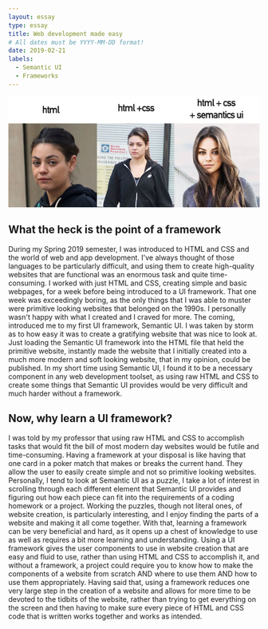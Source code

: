 ```yaml
---
layout: essay
type: essay
title: Web development made easy
# All dates must be YYYY-MM-DD format!
date: 2019-02-21
labels:
  - Semantic UI
  - Frameworks
---
```


<img class="ui medium right floated rounded image" src="../images/semanticsui.jpg"> 

## What the heck is the point of a framework
  During my Spring 2019 semester, I was introduced to HTML and CSS and the world of web and app development.  I've always thought of those languages to be particularly difficult, and using them to create high-quality websites that are functional was an enormous task and quite time-consuming.  I worked with just HTML and CSS, creating simple and basic webpages, for a week before being introduced to a UI framework.  That one week was exceedingly boring, as the only things that I was able to muster were primitive looking websites that belonged on the 1990s.  I personally wasn't happy with what I created and I craved for more. The coming, introduced me to my first UI framework, Semantic UI.  I was taken by storm as to how easy it was to create a  gratifying website that was nice to look at.  Just loading the Semantic UI framework into the HTML file that held the primitive website, instantly made the website that I initially created into a much more modern and soft looking website, that in my opinion, could be published.  In my short time using Semantic UI, I found it to be a necessary component in any web development toolset, as using raw HTML and CSS to create some things that Semantic UI provides would be very difficult and much harder without a framework.
  
  ## Now, why learn a UI framework?
  I was told by my professor that using raw HTML and CSS to accomplish tasks that would fit the bill of most modern day websites would be futile and time-consuming.  Having a framework at your disposal is like having that one card in a poker match that makes or breaks the current hand.  They allow the user to easily create simple and not so primitive looking websites. Personally, I tend to look at Semantic UI as a puzzle, I take a lot of interest in scrolling through each different element that Semantic UI provides and figuring out how each piece can fit into the requirements of a coding homework or a project. Working the puzzles, though not literal ones, of website creation, is particularly interesting, and I enjoy finding the parts of a website and making it all come together.  With that, learning a framework can be very beneficial and hard, as it opens up a chest of knowledge to use as well as requires a bit more learning and understanding.  Using a UI framework gives the user components to use in website creation that are easy and fluid to use, rather than using HTML and CSS to accomplish it, and without a framework, a project could require you to know how to make the components of a website from scratch AND where to use them AND how to use them appropriately.  Having said that, using a framework reduces one very large step in the creation of a website and allows for more time to be devoted to the tidbits of the website, rather than trying to get everything on the screen and then having to make sure every piece of HTML and CSS code that is written works together and works as intended.
